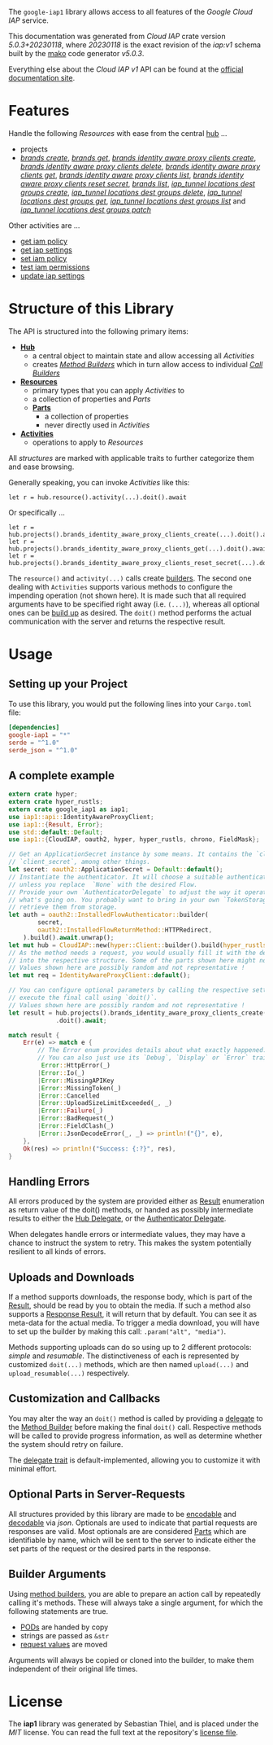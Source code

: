 <!---
DO NOT EDIT !
This file was generated automatically from 'src/generator/templates/api/README.md.mako'
DO NOT EDIT !
-->
The `google-iap1` library allows access to all features of the *Google Cloud IAP* service.

This documentation was generated from *Cloud IAP* crate version *5.0.3+20230118*, where *20230118* is the exact revision of the *iap:v1* schema built by the [mako](http://www.makotemplates.org/) code generator *v5.0.3*.

Everything else about the *Cloud IAP* *v1* API can be found at the
[official documentation site](https://cloud.google.com/iap).
# Features

Handle the following *Resources* with ease from the central [hub](https://docs.rs/google-iap1/5.0.3+20230118/google_iap1/CloudIAP) ...

* projects
 * [*brands create*](https://docs.rs/google-iap1/5.0.3+20230118/google_iap1/api::ProjectBrandCreateCall), [*brands get*](https://docs.rs/google-iap1/5.0.3+20230118/google_iap1/api::ProjectBrandGetCall), [*brands identity aware proxy clients create*](https://docs.rs/google-iap1/5.0.3+20230118/google_iap1/api::ProjectBrandIdentityAwareProxyClientCreateCall), [*brands identity aware proxy clients delete*](https://docs.rs/google-iap1/5.0.3+20230118/google_iap1/api::ProjectBrandIdentityAwareProxyClientDeleteCall), [*brands identity aware proxy clients get*](https://docs.rs/google-iap1/5.0.3+20230118/google_iap1/api::ProjectBrandIdentityAwareProxyClientGetCall), [*brands identity aware proxy clients list*](https://docs.rs/google-iap1/5.0.3+20230118/google_iap1/api::ProjectBrandIdentityAwareProxyClientListCall), [*brands identity aware proxy clients reset secret*](https://docs.rs/google-iap1/5.0.3+20230118/google_iap1/api::ProjectBrandIdentityAwareProxyClientResetSecretCall), [*brands list*](https://docs.rs/google-iap1/5.0.3+20230118/google_iap1/api::ProjectBrandListCall), [*iap_tunnel locations dest groups create*](https://docs.rs/google-iap1/5.0.3+20230118/google_iap1/api::ProjectIapTunnelLocationDestGroupCreateCall), [*iap_tunnel locations dest groups delete*](https://docs.rs/google-iap1/5.0.3+20230118/google_iap1/api::ProjectIapTunnelLocationDestGroupDeleteCall), [*iap_tunnel locations dest groups get*](https://docs.rs/google-iap1/5.0.3+20230118/google_iap1/api::ProjectIapTunnelLocationDestGroupGetCall), [*iap_tunnel locations dest groups list*](https://docs.rs/google-iap1/5.0.3+20230118/google_iap1/api::ProjectIapTunnelLocationDestGroupListCall) and [*iap_tunnel locations dest groups patch*](https://docs.rs/google-iap1/5.0.3+20230118/google_iap1/api::ProjectIapTunnelLocationDestGroupPatchCall)

Other activities are ...

* [get iam policy](https://docs.rs/google-iap1/5.0.3+20230118/google_iap1/api::MethodGetIamPolicyCall)
* [get iap settings](https://docs.rs/google-iap1/5.0.3+20230118/google_iap1/api::MethodGetIapSettingCall)
* [set iam policy](https://docs.rs/google-iap1/5.0.3+20230118/google_iap1/api::MethodSetIamPolicyCall)
* [test iam permissions](https://docs.rs/google-iap1/5.0.3+20230118/google_iap1/api::MethodTestIamPermissionCall)
* [update iap settings](https://docs.rs/google-iap1/5.0.3+20230118/google_iap1/api::MethodUpdateIapSettingCall)



# Structure of this Library

The API is structured into the following primary items:

* **[Hub](https://docs.rs/google-iap1/5.0.3+20230118/google_iap1/CloudIAP)**
    * a central object to maintain state and allow accessing all *Activities*
    * creates [*Method Builders*](https://docs.rs/google-iap1/5.0.3+20230118/google_iap1/client::MethodsBuilder) which in turn
      allow access to individual [*Call Builders*](https://docs.rs/google-iap1/5.0.3+20230118/google_iap1/client::CallBuilder)
* **[Resources](https://docs.rs/google-iap1/5.0.3+20230118/google_iap1/client::Resource)**
    * primary types that you can apply *Activities* to
    * a collection of properties and *Parts*
    * **[Parts](https://docs.rs/google-iap1/5.0.3+20230118/google_iap1/client::Part)**
        * a collection of properties
        * never directly used in *Activities*
* **[Activities](https://docs.rs/google-iap1/5.0.3+20230118/google_iap1/client::CallBuilder)**
    * operations to apply to *Resources*

All *structures* are marked with applicable traits to further categorize them and ease browsing.

Generally speaking, you can invoke *Activities* like this:

```Rust,ignore
let r = hub.resource().activity(...).doit().await
```

Or specifically ...

```ignore
let r = hub.projects().brands_identity_aware_proxy_clients_create(...).doit().await
let r = hub.projects().brands_identity_aware_proxy_clients_get(...).doit().await
let r = hub.projects().brands_identity_aware_proxy_clients_reset_secret(...).doit().await
```

The `resource()` and `activity(...)` calls create [builders][builder-pattern]. The second one dealing with `Activities`
supports various methods to configure the impending operation (not shown here). It is made such that all required arguments have to be
specified right away (i.e. `(...)`), whereas all optional ones can be [build up][builder-pattern] as desired.
The `doit()` method performs the actual communication with the server and returns the respective result.

# Usage

## Setting up your Project

To use this library, you would put the following lines into your `Cargo.toml` file:

```toml
[dependencies]
google-iap1 = "*"
serde = "^1.0"
serde_json = "^1.0"
```

## A complete example

```Rust
extern crate hyper;
extern crate hyper_rustls;
extern crate google_iap1 as iap1;
use iap1::api::IdentityAwareProxyClient;
use iap1::{Result, Error};
use std::default::Default;
use iap1::{CloudIAP, oauth2, hyper, hyper_rustls, chrono, FieldMask};

// Get an ApplicationSecret instance by some means. It contains the `client_id` and
// `client_secret`, among other things.
let secret: oauth2::ApplicationSecret = Default::default();
// Instantiate the authenticator. It will choose a suitable authentication flow for you,
// unless you replace  `None` with the desired Flow.
// Provide your own `AuthenticatorDelegate` to adjust the way it operates and get feedback about
// what's going on. You probably want to bring in your own `TokenStorage` to persist tokens and
// retrieve them from storage.
let auth = oauth2::InstalledFlowAuthenticator::builder(
        secret,
        oauth2::InstalledFlowReturnMethod::HTTPRedirect,
    ).build().await.unwrap();
let mut hub = CloudIAP::new(hyper::Client::builder().build(hyper_rustls::HttpsConnectorBuilder::new().with_native_roots().https_or_http().enable_http1().build()), auth);
// As the method needs a request, you would usually fill it with the desired information
// into the respective structure. Some of the parts shown here might not be applicable !
// Values shown here are possibly random and not representative !
let mut req = IdentityAwareProxyClient::default();

// You can configure optional parameters by calling the respective setters at will, and
// execute the final call using `doit()`.
// Values shown here are possibly random and not representative !
let result = hub.projects().brands_identity_aware_proxy_clients_create(req, "parent")
             .doit().await;

match result {
    Err(e) => match e {
        // The Error enum provides details about what exactly happened.
        // You can also just use its `Debug`, `Display` or `Error` traits
         Error::HttpError(_)
        |Error::Io(_)
        |Error::MissingAPIKey
        |Error::MissingToken(_)
        |Error::Cancelled
        |Error::UploadSizeLimitExceeded(_, _)
        |Error::Failure(_)
        |Error::BadRequest(_)
        |Error::FieldClash(_)
        |Error::JsonDecodeError(_, _) => println!("{}", e),
    },
    Ok(res) => println!("Success: {:?}", res),
}

```
## Handling Errors

All errors produced by the system are provided either as [Result](https://docs.rs/google-iap1/5.0.3+20230118/google_iap1/client::Result) enumeration as return value of
the doit() methods, or handed as possibly intermediate results to either the
[Hub Delegate](https://docs.rs/google-iap1/5.0.3+20230118/google_iap1/client::Delegate), or the [Authenticator Delegate](https://docs.rs/yup-oauth2/*/yup_oauth2/trait.AuthenticatorDelegate.html).

When delegates handle errors or intermediate values, they may have a chance to instruct the system to retry. This
makes the system potentially resilient to all kinds of errors.

## Uploads and Downloads
If a method supports downloads, the response body, which is part of the [Result](https://docs.rs/google-iap1/5.0.3+20230118/google_iap1/client::Result), should be
read by you to obtain the media.
If such a method also supports a [Response Result](https://docs.rs/google-iap1/5.0.3+20230118/google_iap1/client::ResponseResult), it will return that by default.
You can see it as meta-data for the actual media. To trigger a media download, you will have to set up the builder by making
this call: `.param("alt", "media")`.

Methods supporting uploads can do so using up to 2 different protocols:
*simple* and *resumable*. The distinctiveness of each is represented by customized
`doit(...)` methods, which are then named `upload(...)` and `upload_resumable(...)` respectively.

## Customization and Callbacks

You may alter the way an `doit()` method is called by providing a [delegate](https://docs.rs/google-iap1/5.0.3+20230118/google_iap1/client::Delegate) to the
[Method Builder](https://docs.rs/google-iap1/5.0.3+20230118/google_iap1/client::CallBuilder) before making the final `doit()` call.
Respective methods will be called to provide progress information, as well as determine whether the system should
retry on failure.

The [delegate trait](https://docs.rs/google-iap1/5.0.3+20230118/google_iap1/client::Delegate) is default-implemented, allowing you to customize it with minimal effort.

## Optional Parts in Server-Requests

All structures provided by this library are made to be [encodable](https://docs.rs/google-iap1/5.0.3+20230118/google_iap1/client::RequestValue) and
[decodable](https://docs.rs/google-iap1/5.0.3+20230118/google_iap1/client::ResponseResult) via *json*. Optionals are used to indicate that partial requests are responses
are valid.
Most optionals are are considered [Parts](https://docs.rs/google-iap1/5.0.3+20230118/google_iap1/client::Part) which are identifiable by name, which will be sent to
the server to indicate either the set parts of the request or the desired parts in the response.

## Builder Arguments

Using [method builders](https://docs.rs/google-iap1/5.0.3+20230118/google_iap1/client::CallBuilder), you are able to prepare an action call by repeatedly calling it's methods.
These will always take a single argument, for which the following statements are true.

* [PODs][wiki-pod] are handed by copy
* strings are passed as `&str`
* [request values](https://docs.rs/google-iap1/5.0.3+20230118/google_iap1/client::RequestValue) are moved

Arguments will always be copied or cloned into the builder, to make them independent of their original life times.

[wiki-pod]: http://en.wikipedia.org/wiki/Plain_old_data_structure
[builder-pattern]: http://en.wikipedia.org/wiki/Builder_pattern
[google-go-api]: https://github.com/google/google-api-go-client

# License
The **iap1** library was generated by Sebastian Thiel, and is placed
under the *MIT* license.
You can read the full text at the repository's [license file][repo-license].

[repo-license]: https://github.com/Byron/google-apis-rsblob/main/LICENSE.md

